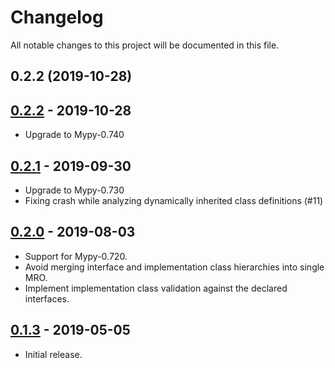 # Changelog

All notable changes to this project will be documented in this file.

0.2.2 (2019-10-28)
------------------

## [0.2.2] - 2019-10-28

- Upgrade to Mypy-0.740


## [0.2.1] - 2019-09-30

- Upgrade to Mypy-0.730
- Fixing crash while analyzing dynamically inherited class definitions (#11)


## [0.2.0] - 2019-08-03

- Support for Mypy-0.720.
- Avoid merging interface and implementation class hierarchies into single MRO.
- Implement implementation class validation against the declared interfaces.

## [0.1.3] - 2019-05-05

- Initial release.

[Unreleased]: https://github.com/Shoobx/mypy-zope
[0.2.2]: https://github.com/Shoobx/mypy-zope/releases/tag/0.2.2
[0.2.1]: https://github.com/Shoobx/mypy-zope/releases/tag/0.2.1
[0.2.0]: https://github.com/Shoobx/mypy-zope/releases/tag/0.2.0
[0.1.3]: https://github.com/Shoobx/mypy-zope/releases/tag/0.1.3
